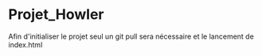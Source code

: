 ﻿# Projet_Howler

Afin d'initialiser le projet seul un git pull sera nécessaire et le lancement de index.html